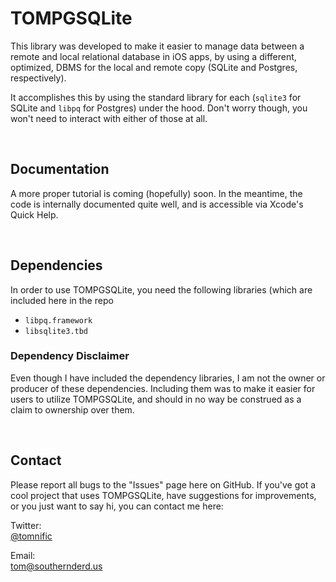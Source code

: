 # TOMPGSQLite
This library was developed to make it easier to manage data between a remote and local relational database in iOS apps, by using a different, optimized, DBMS for the local and remote copy (SQLite and Postgres, respectively).
 
It accomplishes this by using the standard library for each (`sqlite3` for SQLite and `libpq` for Postgres) under the hood. Don't worry though, you won't need to interact with either of those at all.

<br>

## Documentation

A more proper tutorial is coming (hopefully) soon. In the meantime, the code is internally documented quite well, and is accessible via Xcode's Quick Help. 

<br>

## Dependencies
In order to use TOMPGSQLite, you need the following libraries (which are included here in the repo

* `libpq.framework`
* `libsqlite3.tbd`

### Dependency Disclaimer
Even though I have included the dependency libraries, I am not the owner or producer of these dependencies. Including them was to make it easier for users to utilize TOMPGSQLite, and should in no way be construed as a claim to ownership over them. 

<br>

## Contact 
Please report all bugs to the "Issues" page here on GitHub. 
If you've got a cool project that uses TOMPGSQLite, have suggestions for improvements, or you just want to say hi, you can contact me here: <br>

Twitter: <br>
[@tomnific](https://www.twitter.com/tomnific "Tom's Twitter") <br>

Email: <br>
[tom@southernderd.us](tom@southernderd.us "Tom's Email") <br>
